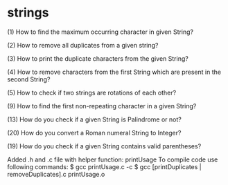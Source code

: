 # strings
(1) How to find the maximum occurring character in given String?

(2) How to remove all duplicates from a given string?

(3) How to print the duplicate characters from the given String? 

(4) How to remove characters from the first String which are present in the second String?

(5) How to check if two strings are rotations of each other? 

(9) How to find the first non-repeating character in a given String?

(13) How do you check if a given String is Palindrome or not? 

(20) How do you convert a Roman numeral String to Integer?

(19) How do you check if a given String contains valid parentheses?

Added .h and .c file with helper function: printUsage
   To compile code use following commands:
   $ gcc printUsage.c -c
   $ gcc [printDuplicates | removeDuplicates].c printUsage.o

